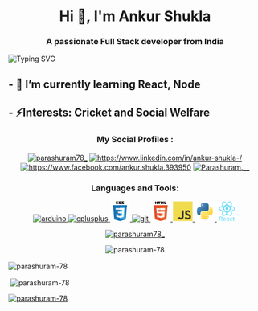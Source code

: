 <h1 align="center">Hi 👋, I'm Ankur Shukla</h1>
<h3 align="center">A passionate Full Stack developer from India</h3>

 ![Typing SVG](https://readme-typing-svg.herokuapp.com/?center=true&vCenter=true&width=1000&height=69&font=Comfortaa&color=20C20E&lines=Namaste+🙏;Connect+with+me+for+Collaboration;Ask+me+about+anything,+I+am+happy+to+help;I+believe+in+MSD+supremacy+:+\);)



<h2>- 🌱 I’m currently learning React, Node</h2>

<!-- <h2>- 📫 How to reach me **itzankurhere@gmail.com**</h2> -->

<h2>- ⚡Interests: Cricket and Social Welfare</h2>

<p> <a href="https://camo.githubusercontent.com/e6b8ba7c140359e9c54ccff18eb6632ff4ca216eadea137ab7a34ef3e712ce58/68747470733a2f2f6769746875622d726561646d652d71756f7465732e6865726f6b756170702e636f6d2f71756f74653f7468656d653d68696768636f6e747261737426616e696d6174696f6e3d67726f775f6f75745f696e2671756f746543617465676f72793d70726f6772616d6d696e67" target="blank"></a></p>
 <!-- Contact me -->
<h3 align="center">My Social Profiles :</h3>
<div>
 
<div align="center" width="560px>
<p align="left"> <a href="https://twitter.com/parashuram78_" target="blank"><img align="center" src="https://cdn.jsdelivr.net/npm/simple-icons@3.0.1/icons/twitter.svg" alt="parashuram78_" height="30" width="40" /></a>
  <a href="https://www.linkedin.com/in/ankur-shukla-/" target="blank"><img align="center" src="https://cdn.jsdelivr.net/npm/simple-icons@3.0.1/icons/linkedin.svg" alt="https://www.linkedin.com/in/ankur-shukla-/" height="30" width="40" /></a>
  <a href="https://www.facebook.com/ankur.shukla.393950" target="blank"><img align="center" src="https://cdn.jsdelivr.net/npm/simple-icons@3.0.1/icons/facebook.svg" alt="https://www.facebook.com/ankur.shukla.393950" height="30" width="40" /></a>
  <a href="https://instagram.com/parashuram.__" target="blank"><img align="center" src="https://cdn.jsdelivr.net/npm/simple-icons@3.0.1/icons/instagram.svg" alt="Parashuram.__" height="30" width="40" /></a>

</p>
</div>
<h3 align="center">Languages and Tools:</h3>
<p align="center"> <a href="https://www.arduino.cc/" target="_blank"> <img src="https://cdn.worldvectorlogo.com/logos/arduino-1.svg" alt="arduino" width="40" height="40"/> </a> <a href="https://www.w3schools.com/cpp/" target="_blank"> <img src="https//raw.githubusercontent.com/devicons/devicon/master/icons/cplusplus/cplusplus-original.svg" alt="cplusplus" width="40" height="40"/> </a> <a href="https://www.w3schools.com/css/" target="_blank"> <img src="https://raw.githubusercontent.com/devicons/devicon/master/icons/css3/css3-original-wordmark.svg" alt="css3" width="40" height="40"/> </a> <a href="https://git-scm.com/" target="_blank"> <img src="https://www.vectorlogo.zone/logos/git-scm/git-scm-icon.svg" alt="git" width="40" height="40"/> </a> <a href="https://www.w3.org/html/" target="_blank"> <img src="https://raw.githubusercontent.com/devicons/devicon/master/icons/html5/html5-original-wordmark.svg" alt="html5" width="40" height="40"/> </a> <a href="https://developer.mozilla.org/en-US/docs/Web/JavaScript" target="_blank"> <img src="https://raw.githubusercontent.com/devicons/devicon/master/icons/javascript/javascript-original.svg" alt="javascript" width="40" height="40"/> </a>  <a href="https://www.python.org" target="_blank"> <img src="https://raw.githubusercontent.com/devicons/devicon/master/icons/python/python-original.svg" alt="python" width="40" height="40"/> </a> <a href="https://reactjs.org/" target="_blank"> <img src="https://raw.githubusercontent.com/devicons/devicon/master/icons/react/react-original-wordmark.svg" alt="react" width="40" height="40"/> </a> </p>

<p align="center"> <a href="https://twitter.com/parashuram78_" target="blank"><img src="https://img.shields.io/twitter/follow/parashuram78_?logo=twitter&style=for-the-badge" alt="parashuram78_" /></a> </p>
<p align="center"> <img src="https://komarev.com/ghpvc/?username=parashuram-78&label=Profile%20views&color=0e75b6&style=flat" alt="parashuram-78" /> </p>
<p><img align="center" src="https://github-readme-stats.vercel.app/api/top-langs?username=parashuram-78&show_icons=true&locale=en&layout=compact" alt="parashuram-78" /></p>
<p>&nbsp;<img align="center" src="https://github-readme-stats.vercel.app/api?username=parashuram-78&show_icons=true&locale=en" alt="parashuram-78" /></p>


<p align="centre"> <a href="https://github.com/ryo-ma/github-profile-trophy"><img src="https://github-profile-trophy.vercel.app/?username=parashuram-78" alt="parashuram-78" /></a> </p>

<!-- <h3 align="left">Support:</h3> -->
<!---p><a href="https://www.buymeacoffee.com/parashuram"> <img align="left" src="https://cdn.buymeacoffee.com/buttons/v2/default-yellow.png" height="50" width="210" alt="parashuram" /></a></p><br><br>---!>
<!---<a href="https://nodejs.org" target="_blank"> <img src="https://raw.githubusercontent.com/devicons/devicon/master/icons/nodejs/nodejs-original-wordmark.svg" alt="nodejs" width="40" height="40"/> </a>---!>
